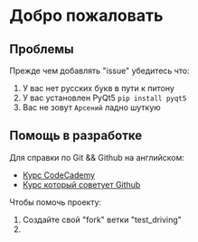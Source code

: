 Добро пожаловать
================
## Проблемы
  Прежде чем добавлять "issue" убедитесь что:
  1. У вас нет русских букв в пути к питону
  2. У вас установлен PyQt5 ``pip install pyqt5``
  3. Вас не зовут ``Арсений`` ладно шуткую
  
## Помощь в разработке
  Для справки по Git && Github на английском:
  + [Курс CodeCademy](https://www.codecademy.com/learn/learn-git)
  + [Курс который советует Github](https://egghead.io/courses/how-to-contribute-to-an-open-source-project-on-github)
  
  Чтобы помочь проекту:
  1. Создайте свой "fork" ветки "test_driving"
  2. 
  
